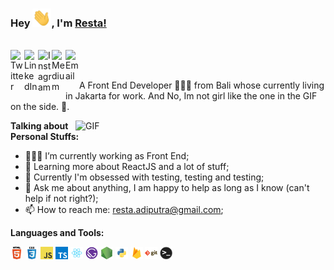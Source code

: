 ### Hey <img src="https://raw.githubusercontent.com/restaadiputra/restaadiputra/master/wave.gif" width="30px">, I'm [Resta!](https://github.com/restaadiputra) 

<br/>

<a href="https://twitter.com/resta_adiputra">
  <img align="left" alt="Twitter" width="22px" src="https://cdn.jsdelivr.net/npm/simple-icons@v3/icons/twitter.svg" />
</a>
<a href="https://www.linkedin.com/in/resta-adiputra/">
  <img align="left" alt="LinkedIn" width="22px" src="https://cdn.jsdelivr.net/npm/simple-icons@v3/icons/linkedin.svg" />
</a>
<a href="https://www.instagram.com/resta.adiputra/">
  <img align="left" alt="Instagram" width="22px" src="https://cdn.jsdelivr.net/npm/simple-icons@v3/icons/instagram.svg" />
</a>
<a href="https://medium.com/@resta.adiputra">
  <img align="left" alt="Medium" width="22px" src="https://cdn.jsdelivr.net/npm/simple-icons@3.5.0/icons/medium.svg" />
</a>
<a href="mailto:resta.adiputra@gmail.com">
  <img align="left" alt="Email" width="22px" src="https://cdn.jsdelivr.net/npm/simple-icons@3.4.1/icons/gmail.svg" />
</a>

<br />
<br />

A Front End Developer 👨🏻‍💻 from Bali whose currently living in Jakarta for work. And No, Im not girl like the one in the GIF on the side. 🤣.

<img align="right" width="400px" alt="GIF" src="https://media.giphy.com/media/xT1Ra29TP7ZuSGKZna/giphy.gif" />
  
**Talking about Personal Stuffs:**

- 👨🏽‍💻 I’m currently working as Front End;
- 🌱 Learning more about ReactJS and a lot of stuff; 
- 🤔 Currently I'm obsessed with testing, testing and testing;
- 💬 Ask me about anything, I am happy to help as long as I know (can't help if not right?);
- 📫 How to reach me: resta.adiputra@gmail.com;

**Languages and Tools:**  

<code><img height="20" src="https://raw.githubusercontent.com/github/explore/80688e429a7d4ef2fca1e82350fe8e3517d3494d/topics/html/html.png"></code>
<code><img height="20" src="https://raw.githubusercontent.com/github/explore/80688e429a7d4ef2fca1e82350fe8e3517d3494d/topics/css/css.png"></code>
<code><img height="20" src="https://raw.githubusercontent.com/github/explore/80688e429a7d4ef2fca1e82350fe8e3517d3494d/topics/javascript/javascript.png"></code>
<code><img height="20" src="https://raw.githubusercontent.com/github/explore/80688e429a7d4ef2fca1e82350fe8e3517d3494d/topics/typescript/typescript.png"></code>
<code><img height="20" src="https://raw.githubusercontent.com/github/explore/80688e429a7d4ef2fca1e82350fe8e3517d3494d/topics/react/react.png"></code>
<code><img height="20" src="https://raw.githubusercontent.com/github/explore/e94815998e4e0713912fed477a1f346ec04c3da2/topics/gatsby/gatsby.png"></code>
<code><img height="20" src="https://raw.githubusercontent.com/github/explore/80688e429a7d4ef2fca1e82350fe8e3517d3494d/topics/nodejs/nodejs.png"></code>
<code><img height="20" src="https://raw.githubusercontent.com/github/explore/80688e429a7d4ef2fca1e82350fe8e3517d3494d/topics/python/python.png"></code>
<code><img height="20" src="https://raw.githubusercontent.com/github/explore/80688e429a7d4ef2fca1e82350fe8e3517d3494d/topics/firebase/firebase.png"></code>
<code><img height="20" src="https://raw.githubusercontent.com/github/explore/80688e429a7d4ef2fca1e82350fe8e3517d3494d/topics/git/git.png"></code>
<code><img height="20" src="https://raw.githubusercontent.com/github/explore/80688e429a7d4ef2fca1e82350fe8e3517d3494d/topics/terminal/terminal.png"></code>

